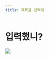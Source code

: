 ```yaml
---
title: 제목을 입력해
---
```

# 입력했니?

![](https://goqual-homepage-images.s3.ap-northeast-2.amazonaws.com/2023/11/17/d216258a4827371de33ac4f00_231017_%E1%84%8B%E1%85%A2%E1%86%B8-%E1%84%89%E1%85%B3%E1%84%90%E1%85%A9%E1%84%8B%E1%85%A5-%E1%84%8B%E1%85%B5%E1%84%86%E1%85%B5%E1%84%8C%E1%85%B5.jpg)
